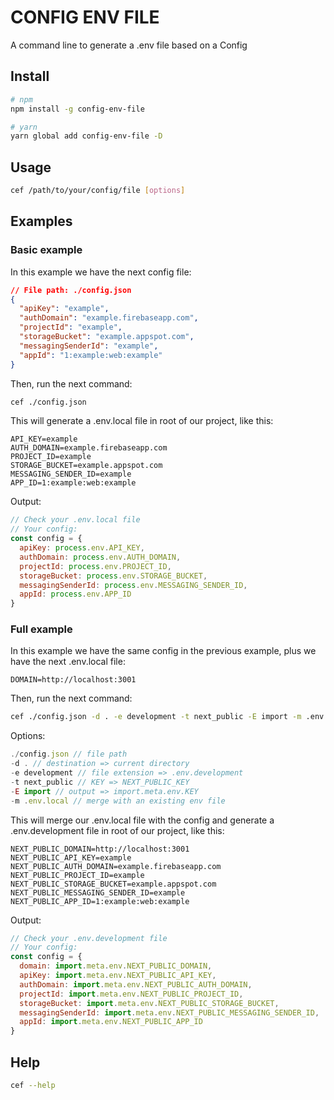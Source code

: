 # CONFIG ENV FILE

A command line to generate a .env file based on a Config

## Install

```bash
# npm
npm install -g config-env-file

# yarn
yarn global add config-env-file -D
```

## Usage

```bash
cef /path/to/your/config/file [options]
```

## Examples

### Basic example

In this example we have the next config file:

```json
// File path: ./config.json
{
  "apiKey": "example",
  "authDomain": "example.firebaseapp.com",
  "projectId": "example",
  "storageBucket": "example.appspot.com",
  "messagingSenderId": "example",
  "appId": "1:example:web:example"
}
```

Then, run the next command:

```bash
cef ./config.json
```

This will generate a .env.local file in root of our project, like this:

```env
API_KEY=example
AUTH_DOMAIN=example.firebaseapp.com
PROJECT_ID=example
STORAGE_BUCKET=example.appspot.com
MESSAGING_SENDER_ID=example
APP_ID=1:example:web:example
```

Output:

```javascript
// Check your .env.local file
// Your config:
const config = { 
  apiKey: process.env.API_KEY,
  authDomain: process.env.AUTH_DOMAIN,
  projectId: process.env.PROJECT_ID,
  storageBucket: process.env.STORAGE_BUCKET,
  messagingSenderId: process.env.MESSAGING_SENDER_ID,
  appId: process.env.APP_ID
}
```

### Full example

In this example we have the same config in the previous example, plus we have the next .env.local file:

```env
DOMAIN=http://localhost:3001
```

Then, run the next command:

```bash
cef ./config.json -d . -e development -t next_public -E import -m .env.local
```

Options:

```javascript
./config.json // file path
-d . // destination => current directory
-e development // file extension => .env.development
-t next_public // KEY => NEXT_PUBLIC_KEY
-E import // output => import.meta.env.KEY
-m .env.local // merge with an existing env file
```

This will merge our .env.local file with the config and generate a .env.development file in root of our project, like this:

```env
NEXT_PUBLIC_DOMAIN=http://localhost:3001
NEXT_PUBLIC_API_KEY=example
NEXT_PUBLIC_AUTH_DOMAIN=example.firebaseapp.com
NEXT_PUBLIC_PROJECT_ID=example
NEXT_PUBLIC_STORAGE_BUCKET=example.appspot.com
NEXT_PUBLIC_MESSAGING_SENDER_ID=example
NEXT_PUBLIC_APP_ID=1:example:web:example
```

Output:

```javascript
// Check your .env.development file
// Your config:
const config = { 
  domain: import.meta.env.NEXT_PUBLIC_DOMAIN,
  apiKey: import.meta.env.NEXT_PUBLIC_API_KEY,
  authDomain: import.meta.env.NEXT_PUBLIC_AUTH_DOMAIN,
  projectId: import.meta.env.NEXT_PUBLIC_PROJECT_ID,
  storageBucket: import.meta.env.NEXT_PUBLIC_STORAGE_BUCKET,
  messagingSenderId: import.meta.env.NEXT_PUBLIC_MESSAGING_SENDER_ID,
  appId: import.meta.env.NEXT_PUBLIC_APP_ID
}
```

## Help

```bash
cef --help
```
